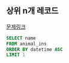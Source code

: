 ## 상위 n개 레코드
[문제링크](https://school.programmers.co.kr/learn/courses/30/lessons/59405)
```sql
SELECT name
FROM animal_ins
ORDER BY datetime ASC
LIMIT 1
```

